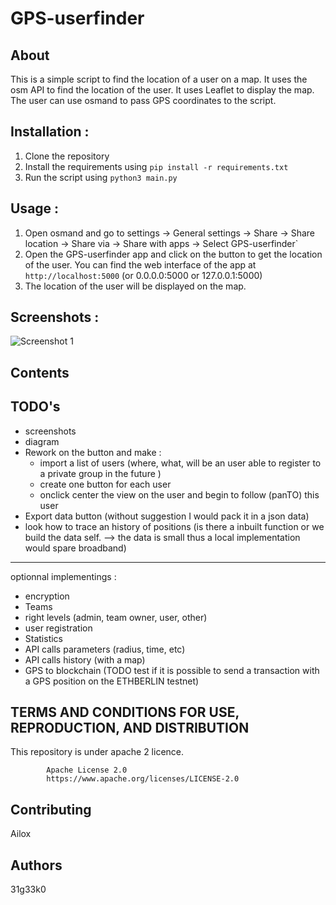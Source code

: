 # GPS-userfinder

## About

This is a simple script to find the location of a user on a map. It uses the osm API to find the location of the user. It uses Leaflet to display the map. The user can use osmand to pass GPS coordinates to the script.

## Installation :

1. Clone the repository
2. Install the requirements using `pip install -r requirements.txt`
3. Run the script using `python3 main.py`

## Usage :

1. Open osmand and go to settings -> General settings -> Share -> Share location -> Share via -> Share with apps -> Select GPS-userfinder`
2. Open the GPS-userfinder app and click on the button to get the location of the user. You can find the web interface of the app at `http://localhost:5000`  (or 0.0.0.0:5000 or 127.0.0.1:5000)
3. The location of the user will be displayed on the map.

## Screenshots :

![Screenshot 1](./assets/screenshot1.png)

## Contents

## TODO's
* screenshots
* diagram
* Rework on the button and make :
    - import a list of users (where, what, will be an user able to register to a private group in the future )
    - create one button for each user
    - onclick center the view on the user and begin to follow (panTO) this user
* Export data button (without suggestion I would pack it in a json data)
* look how to trace an history of positions (is there a inbuilt function or we build the data self. --> the data is small thus a local implementation would spare broadband)

---
optionnal implementings :
* encryption
* Teams
* right levels (admin, team owner, user, other)
* user registration
* Statistics
* API calls parameters (radius, time, etc)
* API calls history (with a map)
* GPS to blockchain (TODO test if it is possible to send a transaction with a GPS position on the ETHBERLIN testnet)

## TERMS AND CONDITIONS FOR USE, REPRODUCTION, AND DISTRIBUTION

This repository is under apache 2 licence.  

            Apache License 2.0
            https://www.apache.org/licenses/LICENSE-2.0


## Contributing

Ailox 

## Authors

31g33k0

